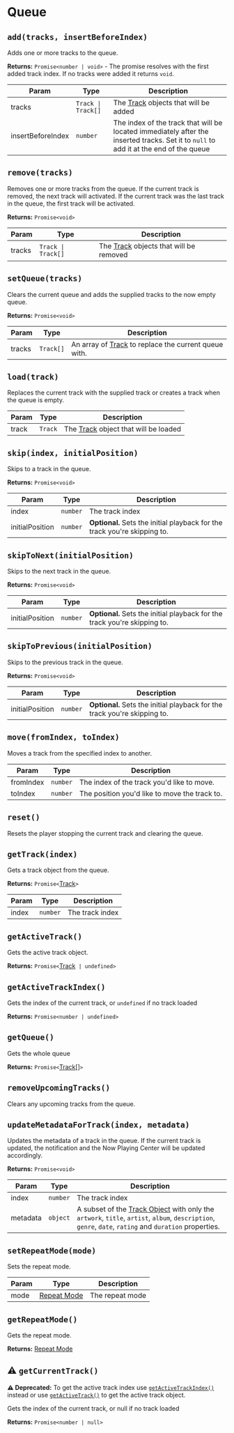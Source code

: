 # Queue

## `add(tracks, insertBeforeIndex)`

Adds one or more tracks to the queue.

**Returns:** `Promise<number | void>` - The promise resolves with the first
added track index. If no tracks were added it returns `void`.

| Param             | Type               | Description                                                                                                                           |
| ----------------- | ------------------ | ------------------------------------------------------------------------------------------------------------------------------------- |
| tracks            | `Track \| Track[]` | The [Track](../objects/track.md) objects that will be added                                                                           |
| insertBeforeIndex | `number`           | The index of the track that will be located immediately after the inserted tracks. Set it to `null` to add it at the end of the queue |

## `remove(tracks)`

Removes one or more tracks from the queue. If the current track is removed, the next track will activated. If the current track was the last track in the queue, the first track will be activated.

**Returns:** `Promise<void>`

| Param  | Type               | Description                                                   |
| ------ | ------------------ | ------------------------------------------------------------- |
| tracks | `Track \| Track[]` | The [Track](../objects/track.md) objects that will be removed |

## `setQueue(tracks)`

Clears the current queue and adds the supplied tracks to the now empty queue.

**Returns:** `Promise<void>`

| Param  | Type      | Description                                                                 |
| ------ | --------- | --------------------------------------------------------------------------- |
| tracks | `Track[]` | An array of [Track](../objects/track.md) to replace the current queue with. |

## `load(track)`

Replaces the current track with the supplied track or creates a track when the queue is empty.

| Param | Type    | Description                                                 |
| ----- | ------- | ----------------------------------------------------------- |
| track | `Track` | The [Track](../objects/track.md) object that will be loaded |

## `skip(index, initialPosition)`

Skips to a track in the queue.

**Returns:** `Promise<void>`

| Param           | Type     | Description                                                               |
| --------------- | -------- | ------------------------------------------------------------------------- |
| index           | `number` | The track index                                                           |
| initialPosition | `number` | **Optional.** Sets the initial playback for the track you're skipping to. |

## `skipToNext(initialPosition)`

Skips to the next track in the queue.

**Returns:** `Promise<void>`

| Param           | Type     | Description                                                               |
| --------------- | -------- | ------------------------------------------------------------------------- |
| initialPosition | `number` | **Optional.** Sets the initial playback for the track you're skipping to. |

## `skipToPrevious(initialPosition)`

Skips to the previous track in the queue.

**Returns:** `Promise<void>`

| Param           | Type     | Description                                                               |
| --------------- | -------- | ------------------------------------------------------------------------- |
| initialPosition | `number` | **Optional.** Sets the initial playback for the track you're skipping to. |

## `move(fromIndex, toIndex)`

Moves a track from the specified index to another.

| Param     | Type     | Description                                   |
| --------- | -------- | --------------------------------------------- |
| fromIndex | `number` | The index of the track you'd like to move.    |
| toIndex   | `number` | The position you'd like to move the track to. |

## `reset()`

Resets the player stopping the current track and clearing the queue.

## `getTrack(index)`

Gets a track object from the queue.

**Returns:** `Promise<`[Track](../objects/track.md)`>`

| Param | Type     | Description     |
| ----- | -------- | --------------- |
| index | `number` | The track index |

## `getActiveTrack()`

Gets the active track object.

**Returns:** `Promise<`[Track](../objects/track.md)` | undefined>`

## `getActiveTrackIndex()`

Gets the index of the current track, or `undefined` if no track loaded

**Returns:** `Promise<number | undefined>`

## `getQueue()`

Gets the whole queue

**Returns:** `Promise<`[Track[]](../objects/track.md)`>`

## `removeUpcomingTracks()`

Clears any upcoming tracks from the queue.

## `updateMetadataForTrack(index, metadata)`

Updates the metadata of a track in the queue.
If the current track is updated, the notification and the Now Playing Center will be updated accordingly.

**Returns:** `Promise<void>`

| Param    | Type     | Description                                                                                                                                                                  |
| -------- | -------- | ---------------------------------------------------------------------------------------------------------------------------------------------------------------------------- |
| index    | `number` | The track index                                                                                                                                                              |
| metadata | `object` | A subset of the [Track Object](../objects/track.md) with only the `artwork`, `title`, `artist`, `album`, `description`, `genre`, `date`, `rating` and `duration` properties. |

## `setRepeatMode(mode)`

Sets the repeat mode.

| Param | Type                                       | Description     |
| ----- | ------------------------------------------ | --------------- |
| mode  | [Repeat Mode](../constants/repeat-mode.md) | The repeat mode |

## `getRepeatMode()`

Gets the repeat mode.

**Returns:** [Repeat Mode](../constants/repeat-mode.md)

## ⚠️ `getCurrentTrack()`

**⚠️ Deprecated:** To get the active track index use
[`getActiveTrackIndex()`](#getactivetrackindex) instead or use
[`getActiveTrack()`](#getactivetrack) to get the active track object.

Gets the index of the current track, or null if no track loaded

**Returns:** `Promise<number | null>`
